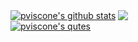
  
<p align="center">
  
 <a href="[https://github.com/pviscone/github-readme-stats"><img align="center" src="https://github-readme-stats-blue-three-52.vercel.app/api?username=pviscone&show_icons=true&include_all_commits=true&theme=default&hide_border=true&hide_rank=true&count_private=true](https://github-readme-stats.vercel.app/api?username=pviscone&count_private=true&show_icons=true&count_private=true&include_all_commits=true)" alt="pviscone's github stats" /></a>  <a href="https://github.com/pviscone/github-readme-stats"><img align="center" src="https://github-readme-stats-blue-three-52.vercel.app/api/top-langs/?username=pviscone&layout=compact&theme=default&hide_border=true&hide=Tcl%2Cjupyter%20notebook%2Cmakefile%2CPostScript%2Ccss%2Chtml%2Cjavascript%2Ctex%2Cperl&langs_count=8&exclude_repo=Cpp-Repo-Template%2CArcHEP" /></a> 
 <br><a href="[https://github.com/pviscone/github-readme-stats"><img align="center" src="https://goodreads-random-quotes-badge.vercel.app/getbadge?goodReadsUrl=https://www.goodreads.com/user/show/169666776-piero-viscone](https://goodreads-random-quotes-badge.vercel.app/getbadge?goodReadsUrl=https://www.goodreads.com/user/show/169666776-piero-viscone)" alt="pviscone's qutes" /></a>


  </p>
  

